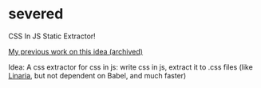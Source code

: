 # severed
CSS In JS Static Extractor!

[My previous work on this idea (archived)](https://github.com/calebeby/static-css-extract)

Idea: A css extractor for css in js: write css in js, extract it to .css files (like [Linaria](https://github.com/callstack/linaria), but not dependent on Babel, and much faster)
